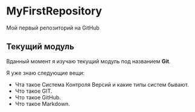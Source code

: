 # MyFirstRepository
Мой первый репозиторий на GitHub
## Текущий модуль
Вданный момент я изучаю текущий модуль под названием **Git**.

Я уже знаю следующие вещи:
* Чта такое Система Контроля Версий и какие типы систем бывают.
* Что такое GIT.
* Что такое GitHub.
* Что такое Markdown.
